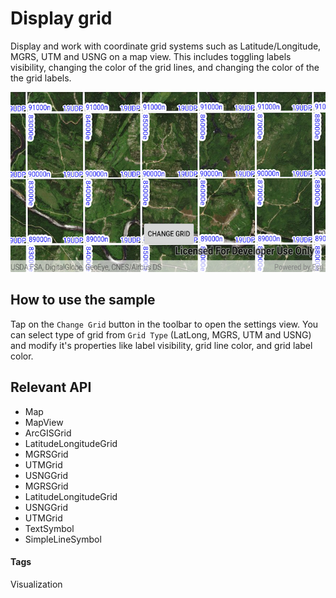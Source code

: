 # Display grid
Display and work with coordinate grid systems such as Latitude/Longitude, MGRS, UTM and USNG on a map view. 
This includes toggling labels visibility, changing the color of the grid lines, and changing the color of the the grid labels.

![Display Grid App](display-grid.png)

## How to use the sample
Tap on the `Change Grid` button in the toolbar to open the settings view. 
You can select type of grid from `Grid Type` (LatLong, MGRS, UTM and USNG) 
and modify it's properties like label visibility, grid line color, and grid label color.

## Relevant API
* Map
* MapView
* ArcGISGrid
* LatitudeLongitudeGrid
* MGRSGrid
* UTMGrid
* USNGGrid
* MGRSGrid
* LatitudeLongitudeGrid
* USNGGrid
* UTMGrid
* TextSymbol
* SimpleLineSymbol

#### Tags
Visualization


